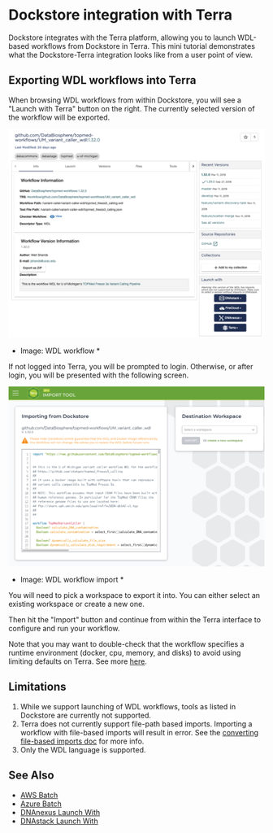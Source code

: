 # Dockstore integration with Terra

Dockstore integrates with the Terra platform, allowing you to launch
WDL-based workflows from Dockstore in Terra. This mini tutorial demonstrates 
what the Dockstore-Terra integration looks like from a user point of view.

## Exporting WDL workflows into Terra

When browsing WDL workflows from within Dockstore, you will see a
"Launch with Terra" button on the right. The currently selected version
of the workflow will be exported.

![Export current WDL workflow, launch with Terra button](../.gitbook/assets/terra_from_dockstore1.png "Export current WDL workflow, launch with Terra button")

* Image: WDL workflow *

If not logged into Terra, you will be prompted to login. Otherwise, or
after login, you will be presented with the following screen.

![Terra import from Dockstore prompt](../.gitbook/assets/terra_from_dockstore2.png "Terra import from Dockstore prompt")

* Image: WDL workflow import *

You will need to pick a workspace to export it into. You can either
select an existing workspace or create a new one.

Then hit the "Import" button and continue from within the Terra
interface to configure and run your workflow.

Note that you may want to double-check that the workflow specifies a
runtime environment (docker, cpu, memory, and disks) to avoid using
limiting defaults on Terra. See more [here](https://cromwell.readthedocs.io/en/stable/wf_options/Overview/).

## Limitations

1. While we support launching of WDL workflows, tools as listed in Dockstore are currently not supported.
2. Terra does not currently support file-path based imports. Importing a workflow with file-based imports will result in error. See the [converting file-based imports doc](https://docs.dockstore.org/en/develop/end-user-topics/language-support.html#converting-file-path-based-imports-to-public-http-s-based-imports-for-wdl) for more info.
3. Only the WDL language is supported.

## See Also

- [AWS Batch](https://docs.dockstore.org/en/develop/advanced-topics/aws-batch.html)
- [Azure Batch](https://docs.dockstore.org/en/develop/advanced-topics/azure-batch.html)
- [DNAnexus Launch With](https://docs.dockstore.org/en/develop/launch-with/dnanexus-launch-with.html)
- [DNAstack Launch With](https://docs.dockstore.org/en/develop/launch-with/dnastack-launch-with.html)
